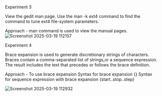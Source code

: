 Experiment 3

View the gedit man page. Use the man -k ext4 command to find the command to tune ext4 file-system parameters.

Approach - man command is used to view the manual pages.
![Screenshot 2025-03-19 112157](https://github.com/user-attachments/assets/c383487d-6f14-4a94-ab06-0dd6c49253db)


Experiment 4

Brace expansion is used to generate discretionary strings of characters. Braces contain a comma-separated list of strings,or a sequence expression. The result includes the text that precedes or follows the brace definition.

Approach - To use brace expansion Syntax for brace expansion {} Syntax for sequence expression with brace expansion {start..stop..step}

![Screenshot 2025-03-19 112932](https://github.com/user-attachments/assets/9d0fd970-477a-4b26-b415-6abf559ced9d)

